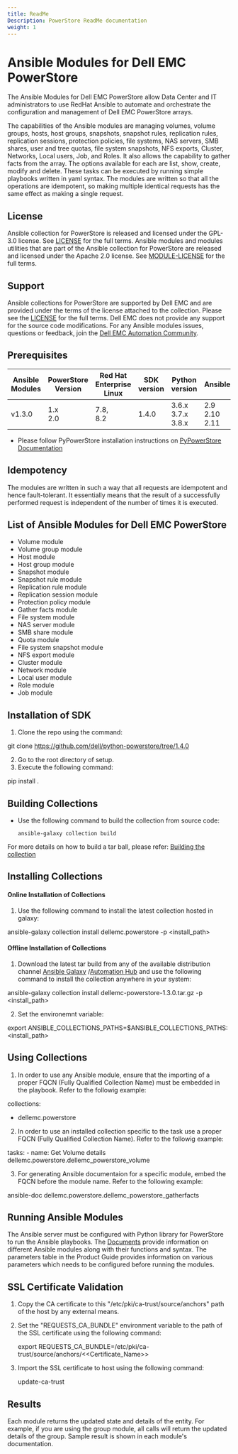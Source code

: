 ```yaml
---
title: ReadMe
Description: PowerStore ReadMe documentation
weight: 1
---
```

# Ansible Modules for Dell EMC PowerStore
The Ansible Modules for Dell EMC PowerStore allow Data Center and IT administrators to use RedHat Ansible to automate and orchestrate the configuration and management of Dell EMC PowerStore arrays.

The capabilities of the Ansible modules are managing volumes, volume groups, hosts, host groups, snapshots, snapshot rules, replication rules, replication sessions, protection policies, file systems, NAS servers, SMB shares, user and tree quotas, file system snapshots, NFS exports, Cluster, Networks, Local users, Job, and Roles. It also allows the capability to gather facts from the array. The options available for each are list, show, create, modify and delete. These tasks can be executed by running simple playbooks written in yaml syntax. The modules are written so that all the operations are idempotent, so making multiple identical requests has the same effect as making a single request.
## License
Ansible collection for PowerStore is released and licensed under the GPL-3.0 license. See [LICENSE](LICENSE) for the full terms. Ansible modules and modules utilities that are part of the Ansible collection for PowerStore are released and licensed under the Apache 2.0 license. See [MODULE-LICENSE](MODULE-LICENSE) for the full terms.

## Support
Ansible collections for PowerStore are supported by Dell EMC and are provided under the terms of the license attached to the collection. Please see the [LICENSE](#license) for the full terms.
Dell EMC does not provide any support for the source code modifications.
For any Ansible modules issues, questions or feedback, join the [Dell EMC Automation Community](https://www.dell.com/community/Automation/bd-p/Automation).

## Prerequisites
   | **Ansible Modules** | **PowerStore Version** | **Red Hat Enterprise Linux**| **SDK version**| **Python version** | **Ansible** |
|---------------------|-----------------------|------------------------------|--------------------|--------------------|-------------|
| v1.3.0 | 1.x <br> 2.0 |7.8, <br>8.2 | 1.4.0 | 3.6.x <br> 3.7.x <br> 3.8.x | 2.9 <br> 2.10 <br> 2.11 | 
  * Please follow PyPowerStore installation instructions on [PyPowerStore Documentation](https://github.com/dell/python-powerstore)

## Idempotency
The modules are written in such a way that all requests are idempotent and hence fault-tolerant. It essentially means that the result of a successfully performed request is independent of the number of times it is executed.

## List of Ansible Modules for Dell EMC PowerStore
  * Volume module
  * Volume group module
  * Host module
  * Host group module
  * Snapshot module
  * Snapshot rule module
  * Replication rule module
  * Replication session module
  * Protection policy module
  * Gather facts module
  * File system module
  * NAS server module
  * SMB share module
  * Quota module
  * File system snapshot module
  * NFS export module
  * Cluster module
  * Network module
  * Local user module
  * Role module
  * Job module

## Installation of SDK
  1. Clone the repo using the command: 
   
  git clone https://github.com/dell/python-powerstore/tree/1.4.0

  2. Go to the root directory of setup.
  3. Execute the following command:<br/>
  
  pip install .

## Building Collections
  * Use the following command to build the collection from source code:

        ansible-galaxy collection build

  For more details on how to build a tar ball, please refer: [Building the collection](https://docs.ansible.com/ansible/latest/dev_guide/developing_collections_distributing.html#building-your-collection-tarball)

## Installing Collections
#### Online Installation of Collections 
  1. Use the following command to install the latest collection hosted in galaxy:

  ansible-galaxy collection install dellemc.powerstore -p <install_path>

#### Offline Installation of Collections
  1. Download the latest tar build from any of the available distribution channel [Ansible Galaxy](https://galaxy.ansible.com/dellemc/powerstore) /[Automation Hub](https://console.redhat.com/ansible/automation-hub/repo/published/dellemc/powerstore) and use the following command to install the collection anywhere in your system:

  ansible-galaxy collection install dellemc-powerstore-1.3.0.tar.gz -p <install_path>

  2. Set the environemnt variable:

  export ANSIBLE_COLLECTIONS_PATHS=$ANSIBLE_COLLECTIONS_PATHS:<install_path>

## Using Collections
  1. In order to use any Ansible module, ensure that the importing of a proper FQCN (Fully Qualified Collection Name) must be embedded in the playbook. Refer to the followig example:

  collections:
  - dellemc.powerstore

  2. In order to use an installed collection specific to the task use a proper FQCN (Fully Qualified Collection Name). Refer to the followig example:

  tasks:
    - name: Get Volume details
    dellemc.powerstore.dellemc_powerstore_volume

  3. For generating Ansible documentaion for a specific module, embed the FQCN  before the module name. Refer to the following example:

  ansible-doc dellemc.powerstore.dellemc_powerstore_gatherfacts

## Running Ansible Modules
The Ansible server must be configured with Python library for PowerStore to run the Ansible playbooks. The [Documents]( https://github.com/dell/ansible-powerstore/tree/1.3.0/docs ) provide information on different Ansible modules along with their functions and syntax. The parameters table in the Product Guide provides information on various parameters which needs to be configured before running the modules.

## SSL Certificate Validation
 1. Copy the CA certificate to this "/etc/pki/ca-trust/source/anchors" path of the host by any external means.
 2. Set the "REQUESTS_CA_BUNDLE" environment variable to the path of the SSL certificate using the following command:
  
    export REQUESTS_CA_BUNDLE=/etc/pki/ca-trust/source/anchors/<<Certificate_Name>>
  
 3. Import the SSL certificate to host using the following command:

    update-ca-trust

## Results
Each module returns the updated state and details of the entity. 
For example, if you are using the group module, all calls will return the updated details of the group.
Sample result is shown in each module's documentation.